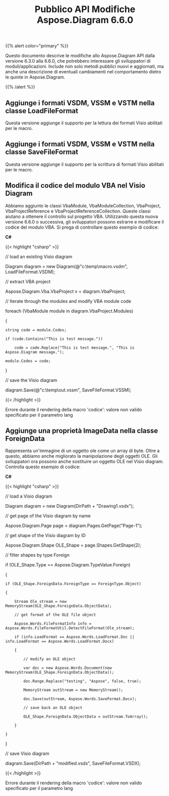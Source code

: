 ﻿---
title: Pubblico API Modifiche Aspose.Diagram 6.6.0
type: docs
weight: 20
url: /it/net/public-api-changes-in-aspose-diagram-6-6-0/
---
{{% alert color="primary" %}} 

Questo documento descrive le modifiche allo Aspose.Diagram API dalla versione 6.3.0 alla 6.6.0, che potrebbero interessare gli sviluppatori di moduli/applicazioni. Include non solo metodi pubblici nuovi e aggiornati, ma anche una descrizione di eventuali cambiamenti nel comportamento dietro le quinte in Aspose.Diagram.

{{% /alert %}} 
## **Aggiunge i formati VSDM, VSSM e VSTM nella classe LoadFileFormat**
Questa versione aggiunge il supporto per la lettura dei formati Visio abilitati per le macro.
## **Aggiunge i formati VSDM, VSSM e VSTM nella classe SaveFileFormat**
Questa versione aggiunge il supporto per la scrittura di formati Visio abilitati per le macro.
## **Modifica il codice del modulo VBA nel Visio Diagram**
Abbiamo aggiunto le classi VbaModule, VbaModuleCollection, VbaProject, VbaProjectReference e VbaProjectReferenceCollection. Queste classi aiutano a ottenere il controllo sul progetto VBA. Utilizzando questa nuova versione 6.6.0 o successiva, gli sviluppatori possono estrarre e modificare il codice del modulo VBA. Si prega di controllare questo esempio di codice:

**C#**

{{< highlight "csharp" >}}

 // load an existing Visio diagram

Diagram diagram = new Diagram(@"c:\temp\macro.vsdm", LoadFileFormat.VSDM);

// extract VBA project

Aspose.Diagram.Vba.VbaProject v = diagram.VbaProject;

// Iterate through the modules and modify VBA module code

foreach (VbaModule module in diagram.VbaProject.Modules)

{

    string code = module.Codes;

    if (code.Contains("This is test message."))

        code = code.Replace("This is test message.", "This is Aspose.Diagram message.");

    module.Codes = code;

}

// save the Visio diagram

diagram.Save(@"c:\temp\out.vssm", SaveFileFormat.VSSM);

{{< /highlight >}}

Errore durante il rendering della macro 'codice': valore non valido specificato per il parametro lang
## **Aggiunge una proprietà ImageData nella classe ForeignData**
Rappresenta un'immagine di un oggetto ole come un array di byte. Oltre a questo, abbiamo anche migliorato la manipolazione degli oggetti OLE. Gli sviluppatori ora possono anche sostituire un oggetto OLE nel Visio diagram. Controlla questo esempio di codice:

**C#**

{{< highlight "csharp" >}}

 // load a Visio diagram

Diagram diagram = new Diagram(DirPath + "Drawing1.vsdx");

// get page of the Visio diagram by name

Aspose.Diagram.Page page = diagram.Pages.GetPage("Page-1");

// get shape of the Visio diagram by ID

Aspose.Diagram.Shape OLE_Shape = page.Shapes.GetShape(2);

// filter shapes by type Foreign

if (OLE_Shape.Type == Aspose.Diagram.TypeValue.Foreign)

{

    if (OLE_Shape.ForeignData.ForeignType == ForeignType.Object)

    {

        Stream Ole_stream = new MemoryStream(OLE_Shape.ForeignData.ObjectData);

        // get format of the OLE file object

        Aspose.Words.FileFormatInfo info = Aspose.Words.FileFormatUtil.DetectFileFormat(Ole_stream);

        if (info.LoadFormat == Aspose.Words.LoadFormat.Doc || info.LoadFormat == Aspose.Words.LoadFormat.Docx)

        {

            // modify an OLE object

            var doc = new Aspose.Words.Document(new MemoryStream(OLE_Shape.ForeignData.ObjectData));

            doc.Range.Replace("testing", "Aspose", false, true);

            MemoryStream outStream = new MemoryStream();

            doc.Save(outStream, Aspose.Words.SaveFormat.Docx);

            // save back an OLE object

            OLE_Shape.ForeignData.ObjectData = outStream.ToArray();

        }

    }

}

// save Visio diagram

diagram.Save(DirPath + "modified.vsdx", SaveFileFormat.VSDX);

{{< /highlight >}}

Errore durante il rendering della macro 'codice': valore non valido specificato per il parametro lang
